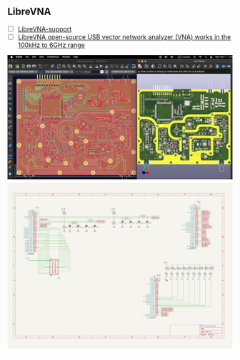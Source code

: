 ## LibreVNA 

- [ ] [LibreVNA-support](https://groups.io/g/LibreVNA-support)
- [ ] [LibreVNA open-source USB vector network analyzer (VNA) works in the 100kHz to 6GHz range](https://www.cnx-software.com/2024/02/23/librevna-open-source-usb-vector-network-analyzer-vna-works-in-the-100khz-to-6ghz-range/)

![image](images/Convert-LibreVNA_from_Eagle.png)
![image](images/LibreVNA-schematics.png)
